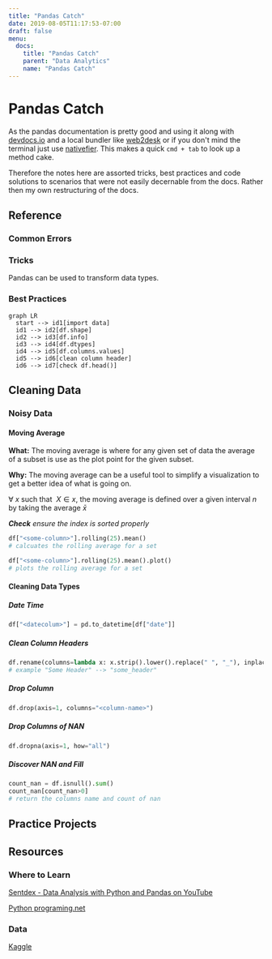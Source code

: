 ```yaml
---
title: "Pandas Catch"
date: 2019-08-05T11:17:53-07:00
draft: false
menu:
  docs:
    title: "Pandas Catch"
    parent: "Data Analytics"
    name: "Pandas Catch"
---
```


# Pandas Catch

As the pandas documentation is pretty good and using it along with [devdocs.io](https://devdocs.io/) and a local bundler like [web2desk](https://appmaker.xyz/web2desk-for-business/?ref=producthunt) or if  you don't mind the terminal just use [nativefier](https://github.com/jiahaog/nativefier). This makes a quick ```cmd + tab``` to look up a method cake. 

Therefore the notes here are assorted tricks, best practices and code solutions to scenarios that were not easily decernable from the docs. Rather then my own restructuring of the docs. 



## Reference

### Common Errors 


### Tricks  

Pandas can be used to transform data types. 

### Best Practices 

```mermaid 
graph LR
  start --> id1[import data]
  id1 --> id2[df.shape]
  id2 --> id3[df.info]
  id3 --> id4[df.dtypes]
  id4 --> id5[df.columns.values]
  id5 --> id6[clean column header]
  id6 --> id7[check df.head()]

```

## Cleaning Data

### Noisy Data 

#### Moving Average 
__What:__
The moving average is where for any given set of data the average of a subset is use as the plot point for the given subset. 

__Why:__ 
The moving average can be a useful tool to simplify a visualization to get a better idea of what is going on. 

 $\forall \ x$ such that  $\ X \in x$, the moving average is defined over a given interval $n$ by taking the average $\bar x$


*__Check__ ensure the index is sorted properly*
```python 
df["<some-column>"].rolling(25).mean()
# calcuates the rolling average for a set
```

```python 
df["<some-column>"].rolling(25).mean().plot()
# plots the rolling average for a set
```

#### Cleaning Data Types 

##### Date Time

```python 
df["<datecolum>"] = pd.to_datetime[df["date"]]
```

##### Clean Column Headers

```python
df.rename(columns=lambda x: x.strip().lower().replace(" ", "_"), inplace=True)
# example "Some Header" --> "some_header"
```

##### Drop Column 

```python 
df.drop(axis=1, columns="<column-name>")
```

##### Drop Columns of NAN

```python
df.dropna(axis=1, how="all")
```

##### Discover NAN and Fill

```python 
count_nan = df.isnull().sum()
count_nan[count_nan>0]
# return the columns name and count of nan
```

## Practice Projects 



## Resources

### Where to Learn

[Sentdex - Data Analysis with Python and Pandas on YouTube](https://www.youtube.com/watch?v=Iqjy9UqKKuo&list=PLQVvvaa0QuDc-3szzjeP6N6b0aDrrKyL-)

[Python programing.net](https://pythonprogramming.net/)

### Data

[Kaggle](https://www.kaggle.com/)


